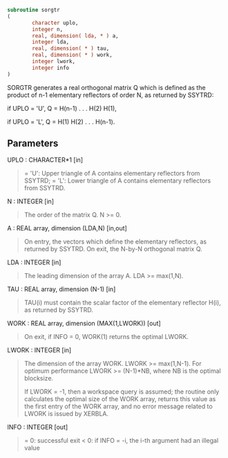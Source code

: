 ```fortran
subroutine sorgtr
(
        character uplo,
        integer n,
        real, dimension( lda, * ) a,
        integer lda,
        real, dimension( * ) tau,
        real, dimension( * ) work,
        integer lwork,
        integer info
)
```

SORGTR generates a real orthogonal matrix Q which is defined as the
product of n-1 elementary reflectors of order N, as returned by
SSYTRD:

if UPLO = 'U', Q = H(n-1) . . . H(2) H(1),

if UPLO = 'L', Q = H(1) H(2) . . . H(n-1).

## Parameters
UPLO : CHARACTER*1 [in]
> = 'U': Upper triangle of A contains elementary reflectors
> from SSYTRD;
> = 'L': Lower triangle of A contains elementary reflectors
> from SSYTRD.

N : INTEGER [in]
> The order of the matrix Q. N >= 0.

A : REAL array, dimension (LDA,N) [in,out]
> On entry, the vectors which define the elementary reflectors,
> as returned by SSYTRD.
> On exit, the N-by-N orthogonal matrix Q.

LDA : INTEGER [in]
> The leading dimension of the array A. LDA >= max(1,N).

TAU : REAL array, dimension (N-1) [in]
> TAU(i) must contain the scalar factor of the elementary
> reflector H(i), as returned by SSYTRD.

WORK : REAL array, dimension (MAX(1,LWORK)) [out]
> On exit, if INFO = 0, WORK(1) returns the optimal LWORK.

LWORK : INTEGER [in]
> The dimension of the array WORK. LWORK >= max(1,N-1).
> For optimum performance LWORK >= (N-1)*NB, where NB is
> the optimal blocksize.
> 
> If LWORK = -1, then a workspace query is assumed; the routine
> only calculates the optimal size of the WORK array, returns
> this value as the first entry of the WORK array, and no error
> message related to LWORK is issued by XERBLA.

INFO : INTEGER [out]
> = 0:  successful exit
> < 0:  if INFO = -i, the i-th argument had an illegal value
